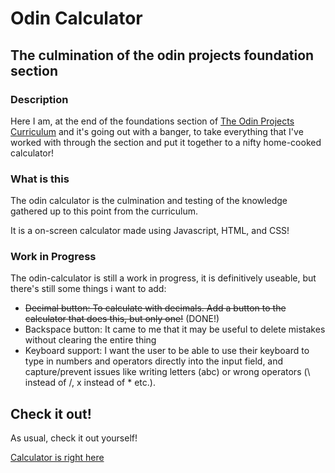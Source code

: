 # Odin Calculator

## The culmination of the odin projects foundation section

### Description

Here I am, at the end of the foundations section of [The Odin Projects Curriculum](https://www.theodinproject.com/lessons/foundations-calculator) and it's going out with a banger, to take everything that I've worked with through the section and put it together to a nifty home-cooked calculator!

### What is this

The odin calculator is the culmination and testing of the knowledge gathered up to this point from the curriculum.

It is a on-screen calculator made using Javascript, HTML, and CSS!

### Work in Progress

The odin-calculator is still a work in progress, it is definitively useable, but there's still some things i want to add:

- ~~Decimal button: To calculate with decimals. Add a button to the calculator that does this, but only one!~~ (DONE!)
- Backspace button: It came to me that it may be useful to delete mistakes without clearing the entire thing
- Keyboard support: I want the user to be able to use their keyboard to type in numbers and operators directly into the input field, and capture/prevent issues like writing letters (abc) or wrong operators (\ instead of /, x instead of \* etc.).

## Check it out!

As usual, check it out yourself!

[Calculator is right here](https://danishkodemonkey.github.io/odin-calculator/)

